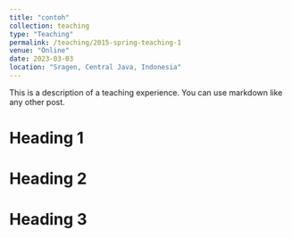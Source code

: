 ```yaml
---
title: "contoh"
collection: teaching
type: "Teaching"
permalink: /teaching/2015-spring-teaching-1
venue: "Online"
date: 2023-03-03
location: "Sragen, Central Java, Indonesia"
---
```


This is a description of a teaching experience. You can use markdown like any other post.

Heading 1
======

Heading 2
======

Heading 3
======
